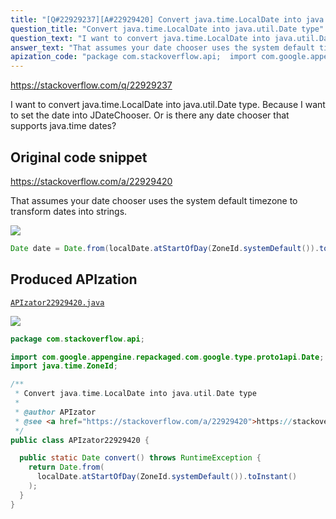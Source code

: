 ```yaml
---
title: "[Q#22929237][A#22929420] Convert java.time.LocalDate into java.util.Date type"
question_title: "Convert java.time.LocalDate into java.util.Date type"
question_text: "I want to convert java.time.LocalDate into java.util.Date type. Because I want to set the date into JDateChooser. Or is there any date chooser that supports java.time dates?"
answer_text: "That assumes your date chooser uses the system default timezone to transform dates into strings."
apization_code: "package com.stackoverflow.api;  import com.google.appengine.repackaged.com.google.type.proto1api.Date; import java.time.ZoneId;  /**  * Convert java.time.LocalDate into java.util.Date type  *  * @author APIzator  * @see <a href=\"https://stackoverflow.com/a/22929420\">https://stackoverflow.com/a/22929420</a>  */ public class APIzator22929420 {    public static Date convert() throws RuntimeException {     return Date.from(       localDate.atStartOfDay(ZoneId.systemDefault()).toInstant()     );   } }"
---
```


https://stackoverflow.com/q/22929237

I want to convert java.time.LocalDate into java.util.Date type. Because I want to set the date into JDateChooser. Or is there any date chooser that supports java.time dates?



## Original code snippet

https://stackoverflow.com/a/22929420

That assumes your date chooser uses the system default timezone to transform dates into strings.

<div class="code-logo"><img src="/stackoverflow.png" /></div>

```java
Date date = Date.from(localDate.atStartOfDay(ZoneId.systemDefault()).toInstant());
```

## Produced APIzation

[`APIzator22929420.java`](https://github.com/pasqualesalza/apization-temp-data/raw/master/search/APIzator22929420.java)

<div class="code-logo"><img src="/apizator.png" /></div>

```java
package com.stackoverflow.api;

import com.google.appengine.repackaged.com.google.type.proto1api.Date;
import java.time.ZoneId;

/**
 * Convert java.time.LocalDate into java.util.Date type
 *
 * @author APIzator
 * @see <a href="https://stackoverflow.com/a/22929420">https://stackoverflow.com/a/22929420</a>
 */
public class APIzator22929420 {

  public static Date convert() throws RuntimeException {
    return Date.from(
      localDate.atStartOfDay(ZoneId.systemDefault()).toInstant()
    );
  }
}

```